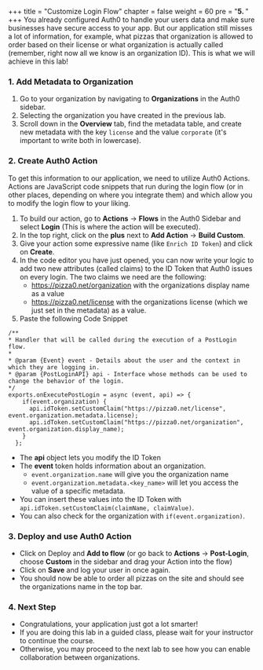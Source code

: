 +++
title = "Customize Login Flow"
chapter = false
weight = 60
pre = "<b>5. </b>"
+++
You already configured Auth0 to handle your users data and make sure businesses have secure access to your app. But our application still misses a lot of information, for example, what pizzas that organization is allowed to order based on their license or what organization is actually called (remember, right now all we know is an organization ID). This is what we will achieve in this lab!

### 1. Add Metadata to Organization

1. Go to your organization by navigating to **Organizations** in the Auth0 sidebar.
2. Selecting the organization you have created in the previous lab.
3. Scroll down in the **Overview** tab, find the metadata table, and create new metadata with the key `license` and the value `corporate` (it's important to write both in lowercase).

### 2. Create Auth0 Action

To get this information to our application, we need to utilize Auth0 Actions. Actions are JavaScript code snippets that run during the login flow (or in other places, depending on where you integrate them) and which allow you to modify the login flow to your liking.

1. To build our action, go to **Actions** -> **Flows** in the Auth0 Sidebar and select **Login** (This is where the action will be executed).
2. In the top right, click on the **plus** next to **Add Action** -> **Build Custom**.
3. Give your action some expressive name (like `Enrich ID Token`) and click on **Create**.
4. In the code editor you have just opened, you can now write your logic to add two new attributes (called claims) to the ID Token that Auth0 issues on every login. The two claims we need are the following:
    - https://pizza0.net/organization with the organizations display name as a value
    - https://pizza0.net/license with the organizations license (which we just set in the metadata) as a value.
5. Paste the following Code Snippet
```
/**
* Handler that will be called during the execution of a PostLogin flow.
*
* @param {Event} event - Details about the user and the context in which they are logging in.
* @param {PostLoginAPI} api - Interface whose methods can be used to change the behavior of the login.
*/
exports.onExecutePostLogin = async (event, api) => {
    if(event.organization) {
      api.idToken.setCustomClaim("https://pizza0.net/license", event.organization.metadata.license);
      api.idToken.setCustomClaim("https://pizza0.net/organization", event.organization.display_name);
    }
  };
```

- The **api** object lets you modify the ID Token
- The **event** token holds information about an organization.
    - `event.organization.name` will give you the organization name
    - `event.organization.metadata.<key_name>` will let you access the value of a specific metadata.
- You can insert these values into the ID Token with `api.idToken.setCustomClaim(claimName, claimValue)`.
- You can also check for the organization with `if(event.organization)`.

### 3. Deploy and use Auth0 Action
- Click on Deploy and **Add to flow** (or go back to **Actions** -> **Post-Login**, choose **Custom** in the sidebar and drag your Action into the flow)
- Click on **Save** and log your user in once again.
- You should now be able to order all pizzas on the site and should see the organizations name in the top bar.

### 4. Next Step
- Congratulations, your application just got a lot smarter!
- If you are doing this lab in a guided class, please wait for your instructor to continue the course.
- Otherwise, you may proceed to the next lab to see how you can enable collaboration between organizations.